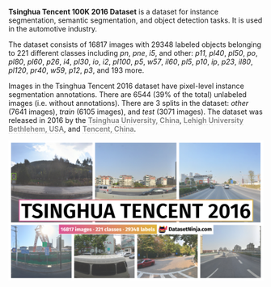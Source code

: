 **Tsinghua Tencent 100K 2016 Dataset** is a dataset for instance segmentation, semantic segmentation, and object detection tasks. It is used in the automotive industry. 

The dataset consists of 16817 images with 29348 labeled objects belonging to 221 different classes including *pn*, *pne*, *i5*, and other: *p11*, *pl40*, *pl50*, *po*, *pl80*, *pl60*, *p26*, *i4*, *pl30*, *io*, *i2*, *pl100*, *p5*, *w57*, *il60*, *pl5*, *p10*, *ip*, *p23*, *il80*, *pl120*, *pr40*, *w59*, *p12*, *p3*, and 193 more.

Images in the Tsinghua Tencent 2016 dataset have pixel-level instance segmentation annotations. There are 6544 (39% of the total) unlabeled images (i.e. without annotations). There are 3 splits in the dataset: *other* (7641 images), *train* (6105 images), and *test* (3071 images). The dataset was released in 2016 by the <span style="font-weight: 600; color: grey; border-bottom: 1px dashed #d3d3d3;">Tsinghua University, China</span>, <span style="font-weight: 600; color: grey; border-bottom: 1px dashed #d3d3d3;">Lehigh University Bethlehem, USA</span>, and <span style="font-weight: 600; color: grey; border-bottom: 1px dashed #d3d3d3;">Tencent, China</span>.

<img src="https://github.com/dataset-ninja/tt100k-2016/raw/main/visualizations/poster.png">
